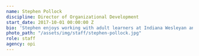 ```yaml
---
name: Stephen Pollock
discipline: Director of Organizational Development
start_date: 2017-10-01 00:00:00 Z
bio: 'Stephen enjoys working with adult learners at Indiana Wesleyan and Grand Canyon Universities.  His major professional membership and volunteering is with the American Society for Quality (ASQ), including being a Review Board Member for The Journal of Quality and Participation.  Steve is a Master Black Belt, and holds a Doctorate of Business Administration degree.  In 2015, he and Daro Mott co-authored the book, "Coaching Green Belts for Sustainable Success (ASQ Press)".'
photo_path: "/assets/img/staff/stephen-pollock.jpg"
role: staff
agency: opi
---
```

